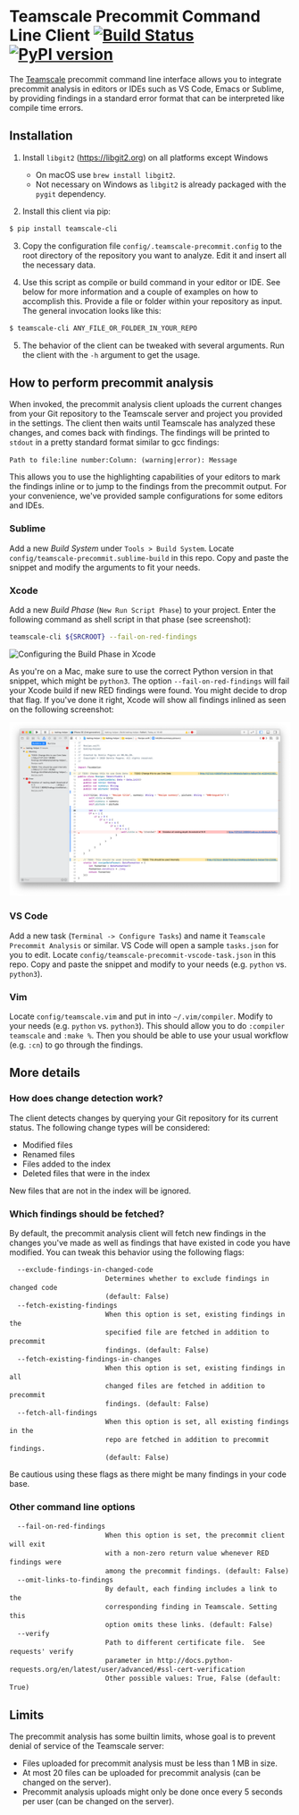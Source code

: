 # Teamscale Precommit Command Line Client [![Build Status](https://travis-ci.org/cqse/teamscale-cli.svg?branch=master)](https://travis-ci.org/cqse/teamscale-cli) [![PyPI version](https://badge.fury.io/py/teamscale-cli.svg)](https://badge.fury.io/py/teamscale-cli)
The [Teamscale](https://teamscale.com) precommit command line interface allows you to integrate precommit analysis in editors or IDEs such as VS Code, Emacs or Sublime, by providing findings in a standard error format that can be interpreted like compile time errors.


## Installation

1. Install ```libgit2``` (https://libgit2.org) on all platforms except Windows
    - On macOS use `brew install libgit2`.
    - Not necessary on Windows as ```libgit2``` is already packaged with the ```pygit``` dependency.

2. Install this client via pip:
 ```bash
 $ pip install teamscale-cli
 ```

3. Copy the configuration file ```config/.teamscale-precommit.config``` to the root directory of the repository you want to analyze. Edit it and insert all the necessary data.

4. Use this script as compile or build command in your editor or IDE. See below for more information and a couple of examples on how to accomplish this. Provide a file or folder within your repository as input. The general invocation looks like this:

 ```bash
 $ teamscale-cli ANY_FILE_OR_FOLDER_IN_YOUR_REPO
 ```

5. The behavior of the client can be tweaked with several arguments. Run the client with the ```-h``` argument to get the usage.


## How to perform precommit analysis

When invoked, the precommit analysis client uploads the current changes from your Git repository to the Teamscale server and project you provided in the settings. The client then waits until Teamscale has analyzed these changes, and comes back with findings.
The findings will be printed to `stdout` in a pretty standard format similar to gcc findings:

`Path to file:line number:Column: (warning|error): Message`

This allows you to use the highlighting capabilities of your editors to mark the findings inline or to jump to the findings from the precommit output. For your convenience, we've provided sample configurations for some editors and IDEs.

### Sublime

Add a new *Build System* under `Tools > Build System`. Locate `config/teamscale-precommit.sublime-build` in this repo. Copy and paste the snippet and modify the arguments to fit your needs.

### Xcode

Add a new *Build Phase* (`New Run Script Phase`) to your project. Enter the following command as shell script in that phase (see screenshot):

```bash
teamscale-cli ${SRCROOT} --fail-on-red-findings
```

![Configuring the Build Phase in Xcode](config/xcode_1.png)

As you're on a Mac, make sure to use the correct Python version in that snippet, which might be `python3`. The option `--fail-on-red-findings` will fail your Xcode build if new RED findings were found. You might decide to drop that flag. If you've done it right, Xcode will show all findings inlined as seen on the following screenshot:

![Teamscale Findings in Xcode](config/xcode_2.png)

### VS Code

Add a new task (`Terminal -> Configure Tasks`) and name it `Teamscale Precommit Analysis` or similar. VS Code will open a sample `tasks.json` for you to edit. Locate `config/teamscale-precommit-vscode-task.json` in this repo. Copy and paste the snippet and modify to your needs (e.g. `python` vs. `python3`).

### Vim

Locate `config/teamscale.vim` and put in into `~/.vim/compiler`. Modify to your needs (e.g. `python` vs. `python3`).
This should allow you to do `:compiler teamscale` and `:make %`. Then you should be able to use your usual workflow (e.g. `:cn`) to go through the findings.


## More details

### How does change detection work?

The client detects changes by querying your Git repository for its current status. The following change types will be considered:

- Modified files
- Renamed files
- Files added to the index
- Deleted files that were in the index

New files that are not in the index will be ignored.

### Which findings should be fetched?

By default, the precommit analysis client will fetch new findings in the changes you've made as well as findings that have existed in code you have modified. You can tweak this behavior using the following flags:

```
  --exclude-findings-in-changed-code
                        Determines whether to exclude findings in changed code
                        (default: False)
  --fetch-existing-findings
                        When this option is set, existing findings in the
                        specified file are fetched in addition to precommit
                        findings. (default: False)
  --fetch-existing-findings-in-changes
                        When this option is set, existing findings in all
                        changed files are fetched in addition to precommit
                        findings. (default: False)
  --fetch-all-findings
                        When this option is set, all existing findings in the
                        repo are fetched in addition to precommit findings.
                        (default: False)
```

Be cautious using these flags as there might be many findings in your code base.

### Other command line options

```
  --fail-on-red-findings
                        When this option is set, the precommit client will exit
                        with a non-zero return value whenever RED findings were
                        among the precommit findings. (default: False)
  --omit-links-to-findings
                        By default, each finding includes a link to the
                        corresponding finding in Teamscale. Setting this
                        option omits these links. (default: False)
  --verify
                        Path to different certificate file.  See requests' verify
                        parameter in http://docs.python-requests.org/en/latest/user/advanced/#ssl-cert-verification
                        Other possible values: True, False (default: True)
```

## Limits

The precommit analysis has some builtin limits, whose goal is to prevent denial of service of the Teamscale server:

- Files uploaded for precommit analysis must be less than 1 MB in size.
- At most 20 files can be uploaded for precommit analysis (can be changed on the server).
- Precommit analysis uploads might only be done once every 5 seconds per user (can be changed on the server).
